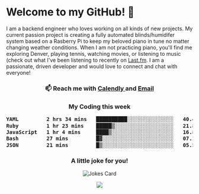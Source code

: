 <h1> Welcome to my GitHub! 👋 </h1>


  I am a backend engineer who loves working on all kinds of new projects. My current passion project is creating a fully automated blinds/humidifer system based on a Rasberry Pi to keep my beloved piano in tune no matter changing weather conditions. When I am not practicing piano, you'll find me exploring Denver, playing tennis, watching movies, or listening to music (check out what I've been listening to recently on [Last.fm](https://www.last.fm/user/mballa000). I am a passionate, driven developer and would love to connect and chat with everyone!

<h3 align = "center"> 📫 Reach me with <a href = "https://calendly.com/msbrandt00/30min"> Calendly </a> and <a href="mailto:msbrandt00@gmail.com">Email</a> 
 </h3>


 
<div align = "center"
[![Anurag's GitHub stats](https://github-readme-stats.vercel.app/api?username=mbrandt00)](https://github.com/anuraghazra/github-readme-stats)
          </div>
<h3 align="center">
  My Coding this week
<!--START_SECTION:waka-->

```txt
YAML         2 hrs 34 mins   ██████████░░░░░░░░░░░░░░░   40.46 %
Ruby         1 hr 23 mins    █████▒░░░░░░░░░░░░░░░░░░░   21.86 %
JavaScript   1 hr 4 mins     ████▒░░░░░░░░░░░░░░░░░░░░   16.82 %
Bash         27 mins         █▓░░░░░░░░░░░░░░░░░░░░░░░   07.16 %
JSON         21 mins         █▒░░░░░░░░░░░░░░░░░░░░░░░   05.53 %
```

<!--END_SECTION:waka-->

### A little joke for you!

![Jokes Card](https://readme-jokes.vercel.app/api?hideBorder)

<a href="https://www.linkedin.com/in/mbrandt00/"><img src="https://img.shields.io/badge/linkedin-%230077B5.svg?&style=for-the-badge&logo=linkedin&logoColor=white" /></a>
